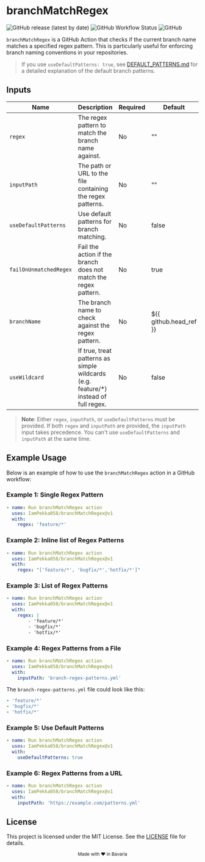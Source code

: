 # branchMatchRegex

![GitHub release (latest by date)](https://img.shields.io/github/v/release/IamPekka058/branchMatchRegex)
![GitHub Workflow Status](https://img.shields.io/github/actions/workflow/status/IamPekka058/branchMatchRegex/.github/workflows/build-and-commit.yml)
![GitHub](https://img.shields.io/github/license/IamPekka058/branchMatchRegex)

`branchMatchRegex` is a GitHub Action that checks if the current branch name matches a specified regex pattern. This is particularly useful for enforcing branch naming conventions in your repositories.

> If you use `useDefaultPatterns: true`, see [DEFAULT_PATTERNS.md](./DEFAULT_PATTERNS.md) for a detailed explanation of the default branch patterns.

## Inputs

| Name                   | Description                                                                 | Required | Default                |
|------------------------|-----------------------------------------------------------------------------|----------|------------------------|
| `regex`                | The regex pattern to match the branch name against.                         | No       | ""                    |
| `inputPath`            | The path or URL to the file containing the regex patterns.                  | No       | ""                    |
| `useDefaultPatterns`   | Use default patterns for branch matching.                                   | No       | false                  |
| `failOnUnmatchedRegex` | Fail the action if the branch does not match the regex pattern.             | No       | true                   |
| `branchName`           | The branch name to check against the regex pattern.                         | No       | ${{ github.head_ref }} |
| `useWildcard`          | If true, treat patterns as simple wildcards (e.g. feature/*) instead of full regex. | No | false |

> **Note**: Either `regex`, `inputPath`, or `useDefaultPatterns` must be provided. If both `regex` and `inputPath` are provided, the `inputPath` input takes precedence. You can't use `useDefaultPatterns` and `inputPath` at the same time.

## Example Usage

Below is an example of how to use the `branchMatchRegex` action in a GitHub workflow:

### Example 1: Single Regex Pattern
```yaml
- name: Run branchMatchRegex action
  uses: IamPekka058/branchMatchRegex@v1
  with:
    regex: 'feature/*'
```

### Example 2: Inline list of Regex Patterns
```yaml
- name: Run branchMatchRegex action
  uses: IamPekka058/branchMatchRegex@v1
  with:
    regex: "['feature/*', 'bugfix/*','hotfix/*']"
```
### Example 3: List of Regex Patterns
```yaml
- name: Run branchMatchRegex action
  uses: IamPekka058/branchMatchRegex@v1
  with:
    regex: |
        - 'feature/*'
        - 'bugfix/*'
        - 'hotfix/*'
```

### Example 4: Regex Patterns from a File
```yaml
- name: Run branchMatchRegex action
  uses: IamPekka058/branchMatchRegex@v1
  with:
    inputPath: 'branch-regex-patterns.yml'
```

The `branch-regex-patterns.yml` file could look like this:
```yaml
- 'feature/*'
- 'bugfix/*'
- 'hotfix/*'
```

### Example 5: Use Default Patterns
```yaml
- name: Run branchMatchRegex action
  uses: IamPekka058/branchMatchRegex@v1
  with:
    useDefaultPatterns: true
```

### Example 6: Regex Patterns from a URL
```yaml
- name: Run branchMatchRegex action
  uses: IamPekka058/branchMatchRegex@v1
  with:
    inputPath: 'https://example.com/patterns.yml'
```

## License

This project is licensed under the MIT License. See the [LICENSE](./LICENSE) file for details.

<div align="center">
  <sub>Made with ❤️ in Bavaria</sub>
</div>